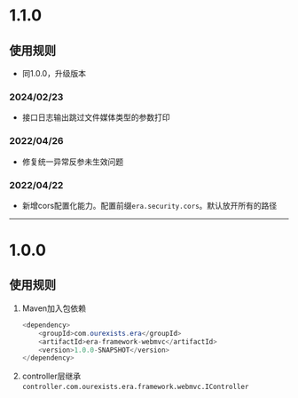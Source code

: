 # 1.1.0

## 使用规则

* 同1.0.0，升级版本

### 2024/02/23

* 接口日志输出跳过文件媒体类型的参数打印

### 2022/04/26

* 修复统一异常反参未生效问题

### 2022/04/22

* 新增cors配置化能力。配置前缀`era.security.cors`。默认放开所有的路径

---
# 1.0.0

## 使用规则

1. Maven加入包依赖
   ```java
   <dependency>  
       <groupId>com.ourexists.era</groupId>  
       <artifactId>era-framework-webmvc</artifactId>  
       <version>1.0.0-SNAPSHOT</version>  
   </dependency>
   ```
2. controller层继承`controller.com.ourexists.era.framework.webmvc.IController`






